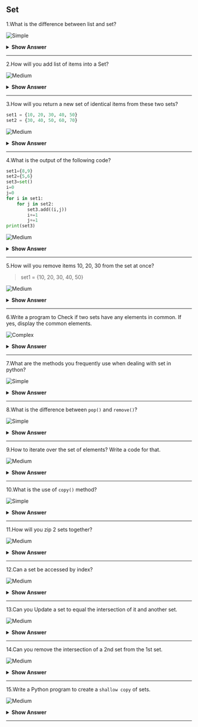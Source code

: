 ## Set

1.What is the difference between list and set?

![Simple](https://github.com/revaturelabs/interviewquestions/blob/dev/ComplexityTags/simple%20(2).svg)

<details><summary> <b>Show Answer</b> </summary>
<blockquote>
	
 `List:[]`
    - List is Mutable and ordered/indexed.
    - List allows duplicate values.
    - It can store any data type like str,list,set,tuple,int and dictionary.
	
 `Set:{}`
    - Set is Mutable and unordered.
    - Set does not allow duplicate values.
    - Dictionary key can be int,str,and tuple, only values can be of any data type int,str,list,tuple,set and dictionary.
		
</blockquote>
</details>

---

2.How will you add list of items into a Set?

![Medium](https://github.com/revaturelabs/interviewquestions/blob/dev/ComplexityTags/Medium%20(2).svg)

<details><summary> <b>Show Answer</b> </summary>
	<blockquote>
	
- In python, we can use the `update()` method of a set, to add list of items into a set.
	
**Example**:

```python
sample_set = {"Yellow", "Orange", "Black"}
sample_list = ["Blue", "Green", "Red"]
sample_set.update(sample_list)
print(sample_set)
```
	
**Output**:
	
> {'Green', 'Yellow', 'Red', 'Black', 'Orange', 'Blue'}
	
</blockquote>
		</details>	

---

3.How will you return a new set of identical items from these two sets?

```python
set1 = {10, 20, 30, 40, 50}
set2 = {30, 40, 50, 60, 70}
```

![Medium](https://github.com/revaturelabs/interviewquestions/blob/dev/ComplexityTags/Medium%20(2).svg)

<details><summary> <b>Show Answer</b> </summary>
	
> For that, we have `Intersction()` method of a set.
	
```python
set1 = {10, 20, 30, 40, 50}
set2 = {30, 40, 50, 60, 70}
print(set1.intersection(set2))
```
	
**Output**:
	
{40,50,60}
	
</details>

---

4.What is the output of the following code?

```python
set1={8,9}
set2={5,6}
set3=set()
i=0
j=0
for i in set1:
	for j in set2:
		set3.add((i,j))
		i+=1
		j+=1
print(set3)
```

![Medium](https://github.com/revaturelabs/interviewquestions/blob/dev/ComplexityTags/Medium%20(2).svg)

<details><summary> <b>Show Answer</b> </summary>
	
> {(9, 5), (9, 6), (10, 6), (8, 5)}

</details>

---

5.How will you remove items 10, 20, 30 from the set at once?

> set1 = {10, 20, 30, 40, 50}

![Medium](https://github.com/revaturelabs/interviewquestions/blob/dev/ComplexityTags/Medium%20(2).svg)

<details><summary> <b>Show Answer</b> </summary>
	
> In python, we use `difference_update()` method of a set.

```python	
s1 = {10, 20, 30, 40, 50}
s1.difference_update({10, 20, 30})
print(1)
```
	
**Output**:
	
40,50

</details>

---

6.Write a program to Check if two sets have any elements in common. If yes, display the common elements.

![Complex](https://github.com/revaturelabs/interviewquestions/blob/dev/ComplexityTags/Complex%20(2).svg)

<details><summary> <b>Show Answer</b> </summary>

```python	
set1 = {10, 20, 30, 40, 50}
set2 = {60, 70, 80, 90, 10}
if set1.isdisjoint(set2):
  print("Two sets have no items in common")
else:
  print("Two sets have items in common")
  print(set1.intersection(set2))
```
	
**Output**:
	
> Two sets have items in common
	
>  {10}

</details>

---

7.What are the methods you frequently use when dealing with set in python?

![Simple](https://github.com/revaturelabs/interviewquestions/blob/dev/ComplexityTags/simple%20(2).svg)

<details><summary> <b>Show Answer</b> </summary>
	<blockquote>
	
 - Set provides different kinds of built-in methods that anyone can use for set manipulations. Some of these methods are mentioned below:
	
 i) `add()`: it is used to add an element to the set
	
 ii) `clear()`: it removes all the elements from the set
	
 iii) `copy()`: it returns a copy of the set
	
 iv) `difference()`: it returns a set containing the difference between two or more sets
	
 v) `difference_update()`: it removes the items in this set that are also included in another, specified set
	
 vi) `discard()`: it removes the specified item
	
 vii)`intersection()`: it returns a set, that is the intersection of two other sets
	
 viii)`issubset()`:it returns whether another set contains this set or not
	
 ix)`issuperset()`:it returns whether this set contains another set or not
	
 x)`pop()`:it removes an element from the set
	
xi)`remove()`: it removes the specified element
	
xii)`union()`:it return a set containing the union of sets
	
xiii)`update()`: Update the set with the union of this set and others

</blockquote>
</details>

---
	
8.What is the difference between `pop()` and `remove()`?

![Simple](https://github.com/revaturelabs/interviewquestions/blob/dev/ComplexityTags/simple%20(2).svg)

<details><summary> <b>Show Answer</b> </summary>
	<blockquote>
	
- `pop()`:
   - it is used to remove an element from the set.
	
**Example**:
	
```python
fruits = {"apple", "banana", "cherry"}
x = fruits.pop()
print(x)
```
	
**Output**:
	
apple(it removes random element from set)
	
 `remove()`:
   - it is used to remove the specified element.
	
**example**:
	
```python	
fruits = {"apple", "banana", "cherry"}
fruits.remove("cherry")
print(fruits)
```
	
**Output**:
	
{"apple","banana"}
		
		</blockquote>
</details>

---

9.How to iterate over the set of elements? Write a code for that.

![Medium](https://github.com/revaturelabs/interviewquestions/blob/dev/ComplexityTags/Medium%20(2).svg)

<details><summary> <b>Show Answer</b> </summary>
	<blockquote>
	
- In python, to iterate over set, we can use any loop.
	
i)using for loop

```python
set={"a","b","c"}
for x in set:
 print(x)
```
	
**Output**:
	
b
	
c
	
a

</blockquote>
		</details>

---
	
10.What is the use of `copy()` method? 

![Simple](https://github.com/revaturelabs/interviewquestions/blob/dev/ComplexityTags/simple%20(2).svg)

<details><summary> <b>Show Answer</b> </summary>
	
> The `copy()` method is used to copies the set.
	
**Example**:
	
```python	
fruits = {"ant", "bat", "cat"}
x = fruits.copy()
print(x)
```
	
**Output**:
	
> {'ant','bat','cat'}
	
</details>

---

11.How will you zip 2 sets together?

![Medium](https://github.com/revaturelabs/interviewquestions/blob/dev/ComplexityTags/Medium%20(2).svg)

<details><summary> <b>Show Answer</b> </summary>
	
> We can zip, but the values from each set may not be joined in order.
	
**Example**:
	
```python	
z = zip({1,2,3},{'a','b','c'})
print(list(z))
```
	
**Output**:
	
> [(1, 'b'), (2, 'c'), (3, 'a')]
	
</details>

---

12.Can a set be accessed by index?

![Medium](https://github.com/revaturelabs/interviewquestions/blob/dev/ComplexityTags/Medium%20(2).svg)

<details><summary> <b>Show Answer</b> </summary>
	
> `No`. Set can't be accessed by index, and if your trying to access a set by index, it will throw an error.
	
**example**:

```python
s={1,2,3}
print(s[0])
```
	
**Output**:
	
TypeError: 'set' object is not subscriptable
	
</details>

---

13.Can you Update a set to equal the intersection of it and another set.

![Medium](https://github.com/revaturelabs/interviewquestions/blob/dev/ComplexityTags/Medium%20(2).svg)

<details><summary> <b>Show Answer</b> </summary>
	
> In python, `intersection_update()` updates the first set to be equal to the intersection.
	
**Example**:
	
```python	
s1 = {1,2,3,4,5}
s2 = {4,5,6,7,8}
s1.intersection_update(s2)
print(s1)
```
	
**Output**:
	
> {4,5}

> This can also be done with the `&=` operator.

```python	
s1 = {1,2,3,4,5}
s2 = {4,5,6,7,8}
s1 $= s2
print(s1)
```
	
**Output**:
	
> {4,5}

</details>

---

14.Can you remove the intersection of a 2nd set from the 1st set.

![Medium](https://github.com/revaturelabs/interviewquestions/blob/dev/ComplexityTags/Medium%20(2).svg)

<details><summary> <b>Show Answer</b> </summary>
	
> In python, `difference_update()` removes the intersection from the first set.
	
**Example**:
	
```python	
s1 = {1,2,3,4,5}
s2 = {4,5,6,7,8}
s1.difference_update(s2)
print(s1)
```
	
**Output**:
	
> {1, 2, 3}

- The operator **-=** also works.

```python	
s1 = {1,2,3,4,5}
s2 = {4,5,6,7,8}
s1-=(s2)
print(s1)
```
	
**Output**:
	
{1,2,3}
	
</details>

---

15.Write a Python program to create a `shallow copy` of sets.

![Medium](https://github.com/revaturelabs/interviewquestions/blob/dev/ComplexityTags/Medium%20(2).svg)

<details><summary> <b>Show Answer</b> </summary>
	
> Note : `Shallow copy` is a bit-wise copy of an object. A new object is created that has an exact copy of the values in the original object.

```python
s1 = set(["Red", "Green"])
s2 = set(["Green", "Red"])
#A shallow copy
setr = s1.copy()
print(setr)
```
	
**Output**:
	
> {'Green','Red'}
	

Pictorial Representation of the above code:
	
s1     s2
    |
    |
 s1.copy()
    |
 A Shallow copy
  Red Green
	
</details>

---
